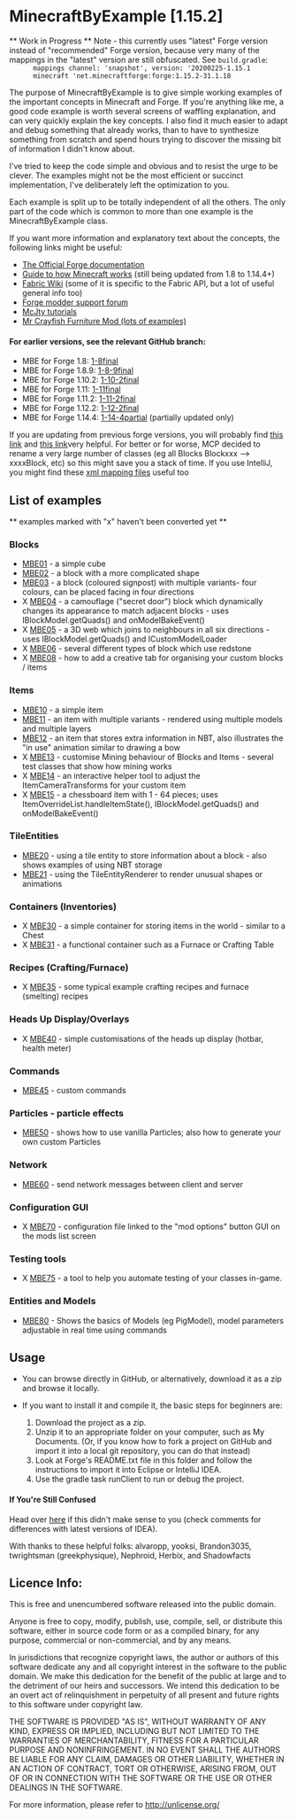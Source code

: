 MinecraftByExample [1.15.2]
==================
** Work in Progress **
Note - this currently uses "latest" Forge version instead of "recommended" Forge version, because very many of the mappings
  in the "latest" version are still obfuscated.  See `build.gradle`:<br>
`      mappings channel: 'snapshot', version: '20200225-1.15.1`<br>
`      minecraft 'net.minecraftforge:forge:1.15.2-31.1.18`<br>


The purpose of MinecraftByExample is to give simple working examples of the important concepts in Minecraft and Forge. If you're anything like me, a good code example is worth several screens of waffling explanation, and can very quickly explain the key concepts.  I also find it much easier to adapt and debug something that already works, than to have to synthesize something from scratch and spend hours trying to discover the missing bit of information I didn't know about.

I've tried to keep the code simple and obvious and to resist the urge to be clever. The examples might not be the most efficient or succinct implementation, I've deliberately left the optimization to you.

Each example is split up to be totally independent of all the others.  The only part of the code which is common to more than one example is the MinecraftByExample class.

If you want more information and explanatory text about the concepts, the following links might be useful:

  - [The Official Forge documentation][forgedocs]
  - [Guide to how Minecraft works][greyminecraftcoder] (still being updated from 1.8 to 1.14.4+)
  - [Fabric Wiki][fabricwiki] (some of it is specific to the Fabric API, but a lot of useful general info too) 
  - [Forge modder support forum][Forge forum]
  - [McJty tutorials][McJty]
  - [Mr Crayfish Furniture Mod (lots of examples)](https://github.com/MrCrayfish/MrCrayfishFurnitureMod)
#### For earlier versions, see the relevant GitHub branch:
 - MBE for Forge 1.8: [1-8final][version1-8]
 - MBE for Forge 1.8.9: [1-8-9final][version1-8-9]
 - MBE for Forge 1.10.2: [1-10-2final][version1-10-2]
 - MBE for Forge 1.11: [1-11final][version1-11]
 - MBE for Forge 1.11.2: [1-11-2final][version1-11-2]
 - MBE for Forge 1.12.2: [1-12-2final][version1-12-2]
 - MBE for Forge 1.14.4: [1-14-4partial][version1-14-4] (partially updated only)

If you are updating from previous forge versions, you will probably find [this link][versionupdates] and [this link][versionupdates1-15]very helpful.  For better or for worse, MCP decided to rename a very large number of classes (eg all Blocks Blockxxx --> xxxxBlock, etc) so this might save you a stack of time.
If you use IntelliJ, you might find these [xml mapping files][mapfiles] useful too

## List of examples

** examples marked with "x" haven't been converted yet **

### Blocks
  - [MBE01][01] - a simple cube
  - [MBE02][02] - a block with a more complicated shape
  - [MBE03][03] - a block (coloured signpost) with multiple variants- four colours, can be placed facing in four directions
  - X [MBE04][04] - a camouflage ("secret door") block which dynamically changes its appearance to match adjacent blocks - uses IBlockModel.getQuads() and onModelBakeEvent() 
  - X [MBE05][05] - a 3D web which joins to neighbours in all six directions - uses IBlockModel.getQuads() and ICustomModelLoader
  - X [MBE06][06] - several different types of block which use redstone
  - X [MBE08][08] - how to add a creative tab for organising your custom blocks / items

### Items
  - [MBE10][10] - a simple item
  - [MBE11][11] - an item with multiple variants - rendered using multiple models and multiple layers
  - [MBE12][12] - an item that stores extra information in NBT, also illustrates the "in use" animation similar to drawing a bow
  - X [MBE13][13] - customise Mining behaviour of Blocks and Items - several test classes that show how mining works
  - X [MBE14][14] - an interactive helper tool to adjust the ItemCameraTransforms for your custom item
  - X [MBE15][15] - a chessboard item with 1 - 64 pieces; uses ItemOverrideList.handleItemState(), IBlockModel.getQuads() and onModelBakeEvent()

### TileEntities
  - [MBE20][20] - using a tile entity to store information about a block - also shows examples of using NBT storage
  - [MBE21][21] - using the TileEntityRenderer to render unusual shapes or animations

### Containers (Inventories)
  - X [MBE30][30] - a simple container for storing items in the world - similar to a Chest
  - X [MBE31][31] - a functional container such as a Furnace or Crafting Table

### Recipes (Crafting/Furnace)
  - X [MBE35][35] - some typical example crafting recipes and furnace (smelting) recipes

### Heads Up Display/Overlays
  - X [MBE40][40] - simple customisations of the heads up display (hotbar, health meter)

### Commands
  - [MBE45][45] - custom commands

### Particles - particle effects
  - [MBE50][50] - shows how to use vanilla Particles; also how to generate your own custom Particles

### Network
  - [MBE60][60] - send network messages between client and server

### Configuration GUI
  - X [MBE70][70] - configuration file linked to the "mod options" button GUI on the mods list screen

### Testing tools
  - X [MBE75][75] - a tool to help you automate testing of your classes in-game.

### Entities and Models
  - [MBE80][80] - Shows the basics of Models (eg PigModel), model parameters adjustable in real time using commands
  
## Usage
  - You can browse directly in GitHub, or alternatively, download it as a zip and browse it locally.

  - If you want to install it and compile it, the basic steps for beginners are:
    1. Download the project as a zip.
    2. Unzip it to an appropriate folder on your computer, such as My Documents.  (Or, if you know how to fork a project on GitHub and import it into a local git repository, you can do that instead)
    3. Look at Forge's README.txt file in this folder and follow the instructions to import it into Eclipse or IntelliJ IDEA.
    4. Use the gradle task runClient to run or debug the project.

    
#### If You're Still Confused
Head over [here][more_help] if this didn't make sense to you (check comments for differences with latest versions of IDEA).

[main_classes]: https://github.com/TheGreyGhost/MinecraftByExample/tree/master/src/main/java/minecraftbyexample
[greyminecraftcoder]: https://greyminecraftcoder.blogspot.com/p/list-of-topics-1144.html
[forgedocs]:https://mcforge.readthedocs.org/en/latest/
[more_help]:https://suppergerrie2.com/minecraft-1-14-modding-with-forge-1-setting-up-a-dev-environment/

[01]: https://github.com/TheGreyGhost/MinecraftByExample/tree/master/src/main/java/minecraftbyexample/mbe01_block_simple
[02]: https://github.com/TheGreyGhost/MinecraftByExample/tree/master/src/main/java/minecraftbyexample/mbe02_block_partial
[03]: https://github.com/TheGreyGhost/MinecraftByExample/tree/master/src/main/java/minecraftbyexample/mbe03_block_variants
[04]: https://github.com/TheGreyGhost/MinecraftByExample/tree/master/src/main/java/minecraftbyexample/mbe04_block_dynamic_block_model1
[05]: https://github.com/TheGreyGhost/MinecraftByExample/tree/master/src/main/java/minecraftbyexample/mbe05_block_dynamic_block_model2
[06]: https://github.com/TheGreyGhost/MinecraftByExample/tree/master/src/main/java/minecraftbyexample/mbe06_redstone
[08]: https://github.com/TheGreyGhost/MinecraftByExample/tree/master/src/main/java/minecraftbyexample/mbe08_creative_tab

[10]: https://github.com/TheGreyGhost/MinecraftByExample/tree/master/src/main/java/minecraftbyexample/mbe10_item_simple
[11]: https://github.com/TheGreyGhost/MinecraftByExample/tree/master/src/main/java/minecraftbyexample/mbe11_item_variants
[12]: https://github.com/TheGreyGhost/MinecraftByExample/tree/master/src/main/java/minecraftbyexample/mbe12_item_nbt_animate
[13]: https://github.com/TheGreyGhost/MinecraftByExample/tree/master/src/main/java/minecraftbyexample/mbe14_item_camera_transforms
[14]: https://github.com/TheGreyGhost/MinecraftByExample/tree/master/src/main/java/minecraftbyexample/mbe14_item_camera_transforms
[15]: https://github.com/TheGreyGhost/MinecraftByExample/tree/master/src/main/java/minecraftbyexample/mbe15_item_dynamic_item_model

[20]: https://github.com/TheGreyGhost/MinecraftByExample/tree/master/src/main/java/minecraftbyexample/mbe20_tileentity_data
[21]: https://github.com/TheGreyGhost/MinecraftByExample/tree/master/src/main/java/minecraftbyexample/mbe21_tileentityrenderer

[30]: https://github.com/TheGreyGhost/MinecraftByExample/tree/master/src/main/java/minecraftbyexample/mbe30_inventory_basic
[31]: https://github.com/TheGreyGhost/MinecraftByExample/tree/master/src/main/java/minecraftbyexample/mbe31_inventory_furnace
[35]: https://github.com/TheGreyGhost/MinecraftByExample/tree/master/src/main/java/minecraftbyexample/mbe35_recipes

[40]: https://github.com/TheGreyGhost/MinecraftByExample/tree/master/src/main/java/minecraftbyexample/mbe40_hud_overlay

[45]: https://github.com/TheGreyGhost/MinecraftByExample/tree/master/src/main/java/minecraftbyexample/mbe45_commands

[50]: https://github.com/TheGreyGhost/MinecraftByExample/tree/master/src/main/java/minecraftbyexample/mbe50_particle

[60]: https://github.com/TheGreyGhost/MinecraftByExample/tree/master/src/main/java/minecraftbyexample/mbe60_network_messages

[70]: https://github.com/TheGreyGhost/MinecraftByExample/tree/master/src/main/java/minecraftbyexample/mbe70_configuration

[75]: https://github.com/TheGreyGhost/MinecraftByExample/tree/master/src/main/java/minecraftbyexample/mbe75_testing_framework

[80]: https://github.com/TheGreyGhost/MinecraftByExample/tree/master/src/main/java/minecraftbyexample/mbe80_model_renderer

[Forge forum]: https://www.minecraftforge.net/forum/forum/70-modder-support/
[fabricwiki]: https://fabricmc.net/wiki/start
[McJty]: https://wiki.mcjty.eu/modding/index.php?title=YouTube-1.14

[gradle_tool_window]: https://www.jetbrains.com/idea/help/gradle-tool-window.html

[version1-8]: https://github.com/TheGreyGhost/MinecraftByExample/tree/1-8final
[version1-8-9]: https://github.com/TheGreyGhost/MinecraftByExample/tree/1-8-9final
[version1-10-2]: https://github.com/TheGreyGhost/MinecraftByExample/tree/1-10-2final
[version1-11]: https://github.com/TheGreyGhost/MinecraftByExample/tree/1-11-final
[version1-11-2]: https://github.com/TheGreyGhost/MinecraftByExample/tree/1-11-2-final
[version1-12-2]: https://github.com/TheGreyGhost/MinecraftByExample/tree/1-12-2-final
[version1-14-4]: https://github.com/TheGreyGhost/MinecraftByExample/tree/1-14-4-partial
[versionupdates]: https://gist.github.com/williewillus/353c872bcf1a6ace9921189f6100d09a
[versionupdates1-15]:https://gist.github.com/williewillus/30d7e3f775fe93c503bddf054ef3f93e
[mapfiles]: https://github.com/TheGreyGhost/MinecraftByExample/tree/master/miscellaneous

With thanks to these helpful folks:
alvaropp, 
yooksi,
Brandon3035,
twrightsman (greekphysique),
Nephroid,
Herbix, and
Shadowfacts

## Licence Info:
This is free and unencumbered software released into the public domain.

Anyone is free to copy, modify, publish, use, compile, sell, or
distribute this software, either in source code form or as a compiled
binary, for any purpose, commercial or non-commercial, and by any
means.

In jurisdictions that recognize copyright laws, the author or authors
of this software dedicate any and all copyright interest in the
software to the public domain. We make this dedication for the benefit
of the public at large and to the detriment of our heirs and
successors. We intend this dedication to be an overt act of
relinquishment in perpetuity of all present and future rights to this
software under copyright law.

THE SOFTWARE IS PROVIDED "AS IS", WITHOUT WARRANTY OF ANY KIND,
EXPRESS OR IMPLIED, INCLUDING BUT NOT LIMITED TO THE WARRANTIES OF
MERCHANTABILITY, FITNESS FOR A PARTICULAR PURPOSE AND NONINFRINGEMENT.
IN NO EVENT SHALL THE AUTHORS BE LIABLE FOR ANY CLAIM, DAMAGES OR
OTHER LIABILITY, WHETHER IN AN ACTION OF CONTRACT, TORT OR OTHERWISE,
ARISING FROM, OUT OF OR IN CONNECTION WITH THE SOFTWARE OR THE USE OR
OTHER DEALINGS IN THE SOFTWARE.

For more information, please refer to <http://unlicense.org/>